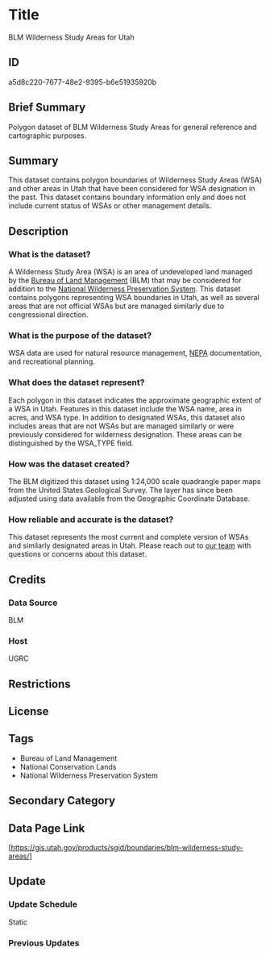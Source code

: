 # Title

BLM Wilderness Study Areas for Utah

## ID

a5d8c220-7677-48e2-9395-b6e51935920b

## Brief Summary

Polygon dataset of BLM Wilderness Study Areas for general reference and cartographic purposes.

## Summary

This dataset contains polygon boundaries of Wilderness Study Areas (WSA) and other areas in Utah that have been considered for WSA designation in the past. This dataset contains boundary information only and does not include current status of WSAs or other management details.

## Description

### What is the dataset?

A Wilderness Study Area (WSA) is an area of undeveloped land managed by the [Bureau of Land Management](https://www.blm.gov/programs/national-conservation-lands/wilderness) (BLM) that may be considered for addition to the [National Wilderness Preservation System](https://www.wilderness.org/articles/article/national-wilderness-preservation-system). This dataset contains polygons representing WSA boundaries in Utah, as well as several areas that are not official WSAs but are managed similarly due to congressional direction.

### What is the purpose of the dataset?

WSA data are used for natural resource management, [NEPA](https://www.epa.gov/nepa) documentation, and recreational planning.

### What does the dataset represent?

Each polygon in this dataset indicates the approximate geographic extent of a WSA in Utah. Features in this dataset include the WSA name, area in acres, and WSA type. In addition to designated WSAs, this dataset also includes areas that are not WSAs but are managed similarly or were previously considered for wilderness designation. These areas can be distinguished by the WSA_TYPE field.

### How was the dataset created?

The BLM digitized this dataset using 1:24,000 scale quadrangle paper maps from the United States Geological Survey. The layer has since been adjusted using data available from the Geographic Coordinate Database.

### How reliable and accurate is the dataset?

This dataset represents the most current and complete version of WSAs and similarly designated areas in Utah. Please reach out to [our team](https://gis.utah.gov/contact/) with questions or concerns about this dataset.

## Credits

### Data Source

BLM

### Host

UGRC

## Restrictions

## License

## Tags

- Bureau of Land Management
- National Conservation Lands
- National Wilderness Preservation System

## Secondary Category

## Data Page Link

[https://gis.utah.gov/products/sgid/boundaries/blm-wilderness-study-areas/]

## Update

### Update Schedule

Static

### Previous Updates
